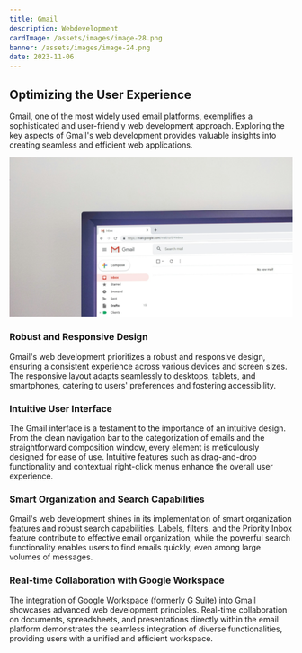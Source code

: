 ```yaml
---
title: Gmail
description: Webdevelopment
cardImage: /assets/images/image-28.png
banner: /assets/images/image-24.png
date: 2023-11-06
---
```


## Optimizing the User Experience

Gmail, one of the most widely used email platforms, exemplifies a sophisticated and user-friendly web development approach. Exploring the key aspects of Gmail's web development provides valuable insights into creating seamless and efficient web applications.

![Stock image](/assets/images/image-45.png)

### Robust and Responsive Design

Gmail's web development prioritizes a robust and responsive design, ensuring a consistent experience across various devices and screen sizes. The responsive layout adapts seamlessly to desktops, tablets, and smartphones, catering to users' preferences and fostering accessibility.

### Intuitive User Interface

The Gmail interface is a testament to the importance of an intuitive design. From the clean navigation bar to the categorization of emails and the straightforward composition window, every element is meticulously designed for ease of use. Intuitive features such as drag-and-drop functionality and contextual right-click menus enhance the overall user experience.

### Smart Organization and Search Capabilities

Gmail's web development shines in its implementation of smart organization features and robust search capabilities. Labels, filters, and the Priority Inbox feature contribute to effective email organization, while the powerful search functionality enables users to find emails quickly, even among large volumes of messages.

### Real-time Collaboration with Google Workspace

The integration of Google Workspace (formerly G Suite) into Gmail showcases advanced web development principles. Real-time collaboration on documents, spreadsheets, and presentations directly within the email platform demonstrates the seamless integration of diverse functionalities, providing users with a unified and efficient workspace.